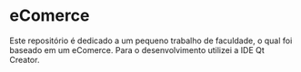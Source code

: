 # eComerce
Este repositório é dedicado a um pequeno trabalho de faculdade, o qual foi baseado em um eComerce. Para o desenvolvimento utilizei a IDE Qt Creator.
